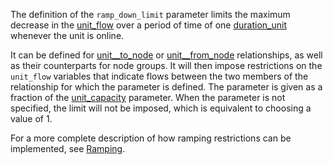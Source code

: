 The definition of the `ramp_down_limit` parameter limits the maximum decrease in the [unit\_flow](@ref) over a period of time of one [duration\_unit](@ref) whenever the unit is online.

It can be defined for [unit__to_node](@ref) or [unit__from_node](@ref) relationships, as well as their counterparts for node groups. It will then impose restrictions on the `unit_flow` variables that indicate flows between the two members of the relationship for which the parameter is defined. The parameter is given as a fraction of the [unit\_capacity](@ref) parameter. When the parameter is not specified, the limit will not be imposed, which is equivalent to choosing a value of 1.

For a more complete description of how ramping restrictions can be implemented, see [Ramping](@ref).
